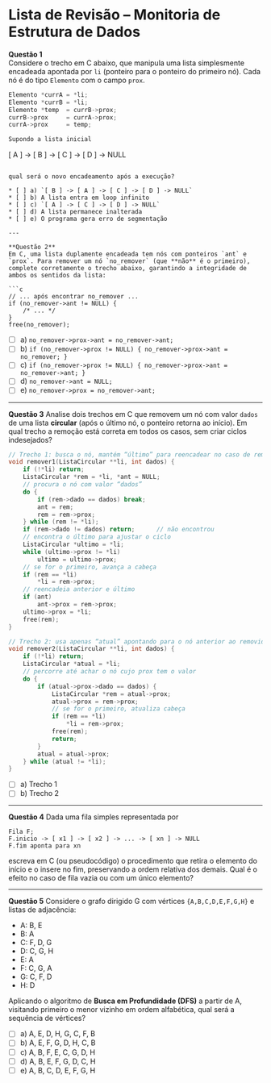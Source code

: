 # Lista de Revisão – Monitoria de Estrutura de Dados

**Questão 1**  
Considere o trecho em C abaixo, que manipula uma lista simplesmente encadeada apontada por `li` (ponteiro para o ponteiro do primeiro nó). Cada nó é do tipo `Elemento` com o campo `prox`.

```c
Elemento *currA = *li;
Elemento *currB = *li;
Elemento *temp  = currB->prox;
currB->prox     = currA->prox;
currA->prox     = temp;

Supondo a lista inicial

```
[ A ] -> [ B ] -> [ C ] -> [ D ] -> NULL
```

qual será o novo encadeamento após a execução?

* [ ] a) `[ B ] -> [ A ] -> [ C ] -> [ D ] -> NULL`
* [ ] b) A lista entra em loop infinito
* [ ] c) `[ A ] -> [ C ] -> [ D ] -> NULL`
* [ ] d) A lista permanece inalterada
* [ ] e) O programa gera erro de segmentação

---

**Questão 2**
Em C, uma lista duplamente encadeada tem nós com ponteiros `ant` e `prox`. Para remover um nó `no_remover` (que **não** é o primeiro), complete corretamente o trecho abaixo, garantindo a integridade de ambos os sentidos da lista:

```c
// ... após encontrar no_remover ...
if (no_remover->ant != NULL) {
    /* ... */
}
free(no_remover);
```

* [ ] a) `no_remover->prox->ant = no_remover->ant;`
* [ ] b) `if (no_remover->prox != NULL) { no_remover->prox->ant = no_remover; }`
* [ ] c) `if (no_remover->prox != NULL) { no_remover->prox->ant = no_remover->ant; }`
* [ ] d) `no_remover->ant = NULL;`
* [ ] e) `no_remover->prox = no_remover->ant;`

---

**Questão 3**
Analise dois trechos em C que removem um nó com valor `dados` de uma lista **circular** (após o último nó, o ponteiro retorna ao início). Em qual trecho a remoção está correta em todos os casos, sem criar ciclos indesejados?

```c
// Trecho 1: busca o nó, mantém “último” para reencadear no caso de remoção do primeiro
void remover1(ListaCircular **li, int dados) {
    if (!*li) return;
    ListaCircular *rem = *li, *ant = NULL;
    // procura o nó com valor “dados”
    do {
        if (rem->dado == dados) break;
        ant = rem;
        rem = rem->prox;
    } while (rem != *li);
    if (rem->dado != dados) return;      // não encontrou
    // encontra o último para ajustar o ciclo
    ListaCircular *ultimo = *li;
    while (ultimo->prox != *li)
        ultimo = ultimo->prox;
    // se for o primeiro, avança a cabeça
    if (rem == *li)
        *li = rem->prox;
    // reencadeia anterior e último
    if (ant)
        ant->prox = rem->prox;
    ultimo->prox = *li;
    free(rem);
}

// Trecho 2: usa apenas “atual” apontando para o nó anterior ao removido
void remover2(ListaCircular **li, int dados) {
    if (!*li) return;
    ListaCircular *atual = *li;
    // percorre até achar o nó cujo prox tem o valor
    do {
        if (atual->prox->dado == dados) {
            ListaCircular *rem = atual->prox;
            atual->prox = rem->prox;
            // se for o primeiro, atualiza cabeça
            if (rem == *li)
                *li = rem->prox;
            free(rem);
            return;
        }
        atual = atual->prox;
    } while (atual != *li);
}

```

* [ ] a) Trecho 1
* [ ] b) Trecho 2

---

**Questão 4**
Dada uma fila simples representada por

```
Fila F;
F.inicio -> [ x1 ] -> [ x2 ] -> ... -> [ xn ] -> NULL
F.fim aponta para xn
```

escreva em C (ou pseudocódigo) o procedimento que retira o elemento do início e o insere no fim, preservando a ordem relativa dos demais. Qual é o efeito no caso de fila vazia ou com um único elemento?

---

**Questão 5**
Considere o grafo dirigido G com vértices `{A,B,C,D,E,F,G,H}` e listas de adjacência:

* A: B, E
* B: A
* C: F, D, G
* D: C, G, H
* E: A
* F: C, G, A
* G: C, F, D
* H: D

Aplicando o algoritmo de **Busca em Profundidade (DFS)** a partir de A, visitando primeiro o menor vizinho em ordem alfabética, qual será a sequência de vértices?

* [ ] a) A, E, D, H, G, C, F, B
* [ ] b) A, E, F, G, D, H, C, B
* [ ] c) A, B, F, E, C, G, D, H
* [ ] d) A, B, E, F, G, D, C, H
* [ ] e) A, B, C, D, E, F, G, H
